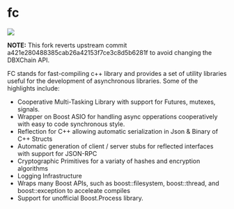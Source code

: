 fc
==

[![](https://travis-ci.org/bitshares/bitshares-fc.svg?branch=master)](https://travis-ci.org/bitshares/bitshares-fc) 

**NOTE:** This fork reverts upstream commit a421e280488385cab26a42153f7ce3c8d5b6281f to avoid changing the DBXChain API.

FC stands for fast-compiling c++ library and provides a set of utility libraries useful
for the development of asynchronous libraries.  Some of the highlights include:

 - Cooperative Multi-Tasking Library with support for Futures, mutexes, signals.
 - Wrapper on Boost ASIO for handling async opperations cooperatively with easy to code synchronous style.
 - Reflection for C++ allowing automatic serialization in Json & Binary of C++ Structs 
 - Automatic generation of client / server stubs for reflected interfaces with support for JSON-RPC
 - Cryptographic Primitives for a variaty of hashes and encryption algorithms
 - Logging Infrastructure 
 - Wraps many Boost APIs, such as boost::filesystem, boost::thread, and boost::exception to acceleate compiles
 - Support for unofficial Boost.Process library.
